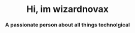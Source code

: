 
<h1 align="center">Hi, im wizardnovax</h1>
<h3 align="center">A passionate person about  all things technolgical </h3>
